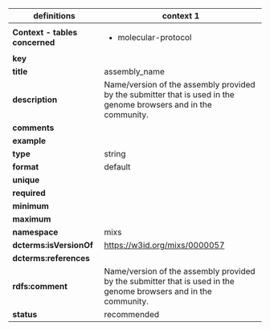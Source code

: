 

| definitions | context 1 |
|-|-|
| **Context - tables concerned** | <ul><li>molecular-protocol</li></ul> |
| **key** |  |
| **title** | assembly_name |
| **description** | Name/version of the assembly provided by the submitter that is used in the genome browsers and in the community. |
| **comments** |  |
| **example** |  |
| **type** | string |
| **format** | default |
| **unique** |  |
| **required** |  |
| **minimum** |  |
| **maximum** |  |
| **namespace** | mixs |
| **dcterms:isVersionOf** | https://w3id.org/mixs/0000057 |
| **dcterms:references** |  |
| **rdfs:comment** | Name/version of the assembly provided by the submitter that is used in the genome browsers and in the community. |
| **status** | recommended |
